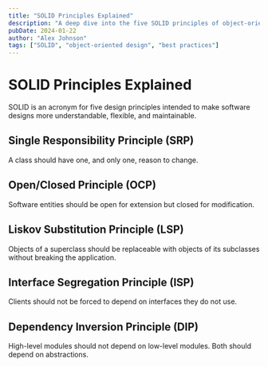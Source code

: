 ```yaml
---
title: "SOLID Principles Explained"
description: "A deep dive into the five SOLID principles of object-oriented design"
pubDate: 2024-01-22
author: "Alex Johnson"
tags: ["SOLID", "object-oriented design", "best practices"]
---
```


# SOLID Principles Explained

SOLID is an acronym for five design principles intended to make software designs more understandable, flexible, and maintainable.

## Single Responsibility Principle (SRP)

A class should have one, and only one, reason to change.

## Open/Closed Principle (OCP)

Software entities should be open for extension but closed for modification.

## Liskov Substitution Principle (LSP)

Objects of a superclass should be replaceable with objects of its subclasses without breaking the application.

## Interface Segregation Principle (ISP)

Clients should not be forced to depend on interfaces they do not use.

## Dependency Inversion Principle (DIP)

High-level modules should not depend on low-level modules. Both should depend on abstractions.